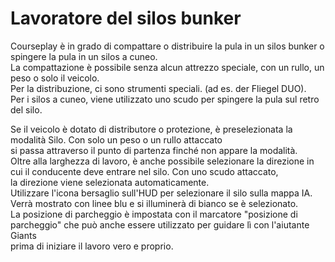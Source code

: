 # Lavoratore del silos bunker  
Courseplay è in grado di compattare o distribuire la pula in un silos bunker o spingere la pula in un silos a cuneo.  
La compattazione è possibile senza alcun attrezzo speciale, con un rullo, un peso o solo il veicolo.  
Per la distribuzione, ci sono strumenti speciali. (ad es. der Fliegel DUO).  
Per i silos a cuneo, viene utilizzato uno scudo per spingere la pula sul retro del silo.  


  
Se il veicolo è dotato di distributore o protezione, è preselezionata la modalità Silo. Con solo un peso o un rullo attaccato  
si passa attraverso il punto di partenza finché non appare la modalità.  
Oltre alla larghezza di lavoro, è anche possibile selezionare la direzione in cui il conducente deve entrare nel silo. Con uno scudo attaccato,  
la direzione viene selezionata automaticamente.  
Utilizzare l'icona bersaglio sull'HUD per selezionare il silo sulla mappa IA. Verrà mostrato con linee blu e si illuminerà di bianco se è selezionato.  
La posizione di parcheggio è impostata con il marcatore "posizione di parcheggio" che può anche essere utilizzato per guidare lì con l'aiutante Giants  
prima di iniziare il lavoro vero e proprio.  


